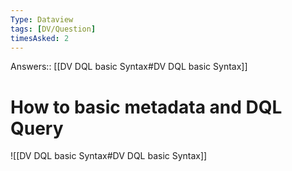```yaml
---
Type: Dataview
tags: [DV/Question]
timesAsked: 2
---
```

Answers:: [[DV DQL basic Syntax#DV DQL basic Syntax]]

# How to basic metadata and DQL Query

![[DV DQL basic Syntax#DV DQL basic Syntax]]